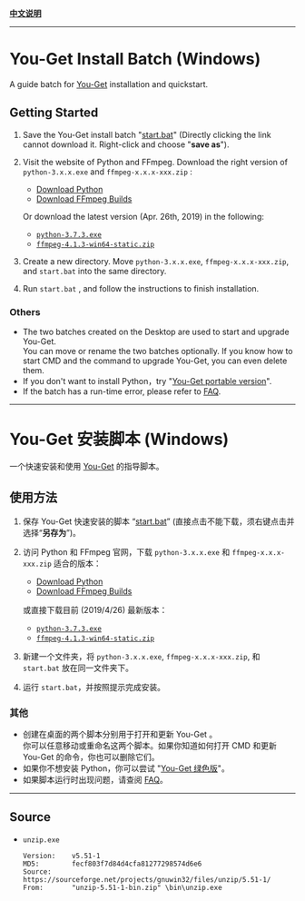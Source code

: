 **[中文说明](#you-get-安装脚本-windows)**

---

# You-Get Install Batch (Windows)

A guide batch for [You-Get](https://github.com/soimort/you-get) installation and quickstart.

## Getting Started

1. Save the You-Get install batch "[start.bat](https://raw.githubusercontent.com/LussacZheng/you-get_install_win/full/start.bat)" (Directly clicking the link cannot download it. Right-click and choose "**save as**").

2. Visit the website of Python and FFmpeg. Download the right version of `python-3.x.x.exe` and `ffmpeg-x.x.x-xxx.zip` :
   - [Download Python](https://www.python.org/downloads/)
   - [Download FFmpeg Builds](https://ffmpeg.zeranoe.com/builds/)

   Or download the latest version (Apr. 26th, 2019) in the following: 
   - [`python-3.7.3.exe`](https://www.python.org/ftp/python/3.7.3/python-3.7.3.exe)
   - [`ffmpeg-4.1.3-win64-static.zip`](https://ffmpeg.zeranoe.com/builds/win64/static/ffmpeg-4.1.3-win64-static.zip)

3. Create a new directory. Move `python-3.x.x.exe`, `ffmpeg-x.x.x-xxx.zip`, and `start.bat` into the same directory.

4. Run `start.bat` , and follow the instructions to finish installation.

### Others

- The two batches created on the Desktop are used to start and upgrade You-Get.  
  You can move or rename the two batches optionally. If you know how to start CMD and the command to upgrade You-Get, you can even delete them.
- If you don't want to install Python，try "[You-Get portable version](https://github.com/LussacZheng/you-get_install_win)".
- If the batch has a run-time error, please refer to [FAQ](https://github.com/LussacZheng/you-get_install_win/wiki/FAQ).

---

# You-Get 安装脚本 (Windows)

一个快速安装和使用 [You-Get](https://github.com/soimort/you-get) 的指导脚本。

## 使用方法

1. 保存 You-Get 快速安装的脚本 “[start.bat](https://raw.githubusercontent.com/LussacZheng/you-get_install_win/full/start.bat)” (直接点击不能下载，须右键点击并选择“**另存为**”)。

2. 访问 Python 和 FFmpeg 官网，下载 `python-3.x.x.exe` 和 `ffmpeg-x.x.x-xxx.zip` 适合的版本：
   - [Download Python](https://www.python.org/downloads/)
   - [Download FFmpeg Builds](https://ffmpeg.zeranoe.com/builds/)  

   或直接下载目前 (2019/4/26) 最新版本：
   - [`python-3.7.3.exe`](https://www.python.org/ftp/python/3.7.3/python-3.7.3.exe)
   - [`ffmpeg-4.1.3-win64-static.zip`](https://ffmpeg.zeranoe.com/builds/win64/static/ffmpeg-4.1.3-win64-static.zip)

3. 新建一个文件夹，将 `python-3.x.x.exe`, `ffmpeg-x.x.x-xxx.zip`, 和 `start.bat` 放在同一文件夹下。

4. 运行 `start.bat`，并按照提示完成安装。

### 其他

- 创建在桌面的两个脚本分别用于打开和更新 You-Get 。  
   你可以任意移动或重命名这两个脚本。如果你知道如何打开 CMD 和更新 You-Get 的命令，你也可以删除它们。
- 如果你不想安装 Python，你可以尝试 "[You-Get 绿色版](https://github.com/LussacZheng/you-get_install_win)"。
- 如果脚本运行时出现问题，请查阅 [FAQ](https://github.com/LussacZheng/you-get_install_win/wiki/FAQ)。

---

## Source

- `unzip.exe`
  ```
  Version:    v5.51-1
  MD5:        fecf803f7d84d4cfa81277298574d6e6
  Source:     https://sourceforge.net/projects/gnuwin32/files/unzip/5.51-1/
  From:       "unzip-5.51-1-bin.zip" \bin\unzip.exe
  ```